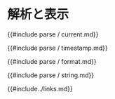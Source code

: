 # <!--Parsing and Displaying--> 解析と表示

<!--{{#include parse/current.md}}-->
{{#include parse / current.md}}

<!--{{#include parse/timestamp.md}}-->
{{#include parse / timestamp.md}}

<!--{{#include parse/format.md}}-->
{{#include parse / format.md}}

<!--{{#include parse/string.md}}-->
{{#include parse / string.md}}

<!--{{#include../links.md}}-->
{{#include../links.md}}
